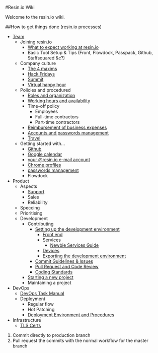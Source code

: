 #Resin.io Wiki

Welcome to the resin.io wiki.

##How to get things done (resin.io processes)

- [Team](Team)
  - Joining resin.io
    - [What to expect working at resin.io](https://github.com/resin-io/hq/wiki/What-to-expect-working-at-resin.io)
    - Basic Tool Setup & Tips (Front, Flowdock, Passpack, Github, Staffsquared &c?)
  - Company culture
    - [The 4 maxims](https://github.com/resin-io/hq/wiki/The-4-maxims)
    - [Hack Fridays](https://github.com/resin-io/hq/wiki/Hack-Fridays)
    - [Summit](https://github.com/resin-io/hq/wiki/Summit)
    - [Virtual happy hour](https://github.com/resin-io/hq/wiki/Virtual-happy-hour) 
  - Policies and procedured
    - [Roles and organization](https://github.com/resin-io/hq/wiki/Roles-and-organization)
    - [Working hours and availability](https://github.com/resin-io/hq/wiki/Working-hours-and-availability)
    - Time-off policy
      - Employees
      - Full-time contractors
      - Part-time contractors
    - [Reimbursement of business expenses](https://github.com/resin-io/hq/wiki/Reimbursement-of-business-expenses)
    - [Accounts and passwords management](https://github.com/resin-io/hq/wiki/Accounts-and-passwords-management)
    - [Travel](https://github.com/resin-io/hq/wiki/Travel)
  - Getting started with...
    - [Github](https://github.com/resin-io/hq/wiki/Github)
    - [Google calendar](https://github.com/resin-io/hq/wiki/Google-calendar)
    - [your @resin.io e-mail account](https://github.com/resin-io/hq/wiki/Your-@resin.io-e-mail-account)
    - [Chrome profiles](https://github.com/resin-io/hq/wiki/Chrome-profiles)
    - [passwords management](https://github.com/resin-io/hq/wiki/passwords-management)
    - Flowdock
- Product
  - Aspects
    - [Support](https://github.com/resin-io/hq/wiki/Support)
    - Sales
    - Reliability
  - Speccing
  - Prioritising
  - Development
    - Contributing
      - [Setting up the development environment](https://github.com/resin-io/hq/wiki/Setting-up-the-Development-Environment)
        - [Front end](https://github.com/resin-io/hq/wiki/Frontend)
        - Services
          - [Newbie Services Guide](https://github.com/resin-io/hq/wiki/Newbie-Services-Guide)
        - [Devices](https://github.com/resin-io/hq/wiki/Devices)
        - [Exporting the development environment](https://github.com/resin-io/hq/wiki/Exporting-the-Development-Environment)
      - [Commit Guidelines & Issues](https://github.com/resin-io/hq/wiki/Commit-Guidelines-&-Issues)
      - [Pull Request and Code Review](https://github.com/resin-io/hq/wiki/Pull-Request-and-Code-Review)
      - [Coding Standards](https://github.com/resin-io/hq/wiki/Coding-Standards)
    - [Starting a new project](https://github.com/resin-io/hq/wiki/Starting-a-new-project)
    - Maintaining a project
- DevOps
  - [DevOps Task Manual](https://github.com/resin-io/hq/wiki/DevOps-Task-Manual)
  - Deployment
    - Regular flow
    - Hot Patching
    - [Deployment Environment and Procedures](https://github.com/resin-io/hq/wiki/Deployment-Environment-and-Procedures)
- Infrastructure
  - [TLS Certs](https://github.com/resin-io/hq/wiki/TLS)

1. Commit directly to production branch
2. Pull request the commits with the normal workflow for the master branch
